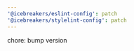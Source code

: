 ```yaml
---
'@icebreakers/eslint-config': patch
'@icebreakers/stylelint-config': patch
---
```


chore: bump version
